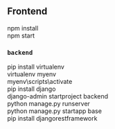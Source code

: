 ## Frontend

npm install\
npm start

### `backend`
pip install virtualenv\
virtualenv myenv\
myenv\scripts\activate\
pip install django\
django-admin startproject backend\
python manage.py runserver\
python manage.py startapp base\
pip install djangorestframework

